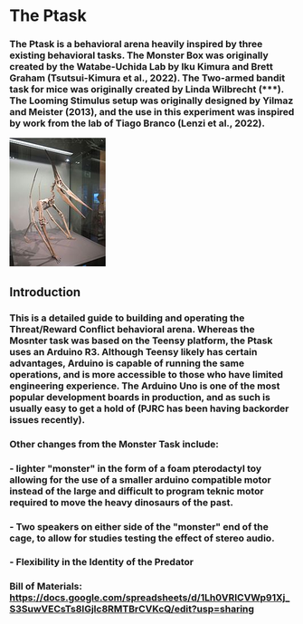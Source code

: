 # The Ptask

### The Ptask is a behavioral arena heavily inspired by three existing behavioral tasks.  The Monster Box was originally created by the Watabe-Uchida Lab by Iku Kimura and Brett Graham (Tsutsui-Kimura et al., 2022).  The Two-armed bandit task for mice was originally created by Linda Wilbrecht (***).  The Looming Stimulus setup was originally designed by Yilmaz and Meister (2013), and the use in this experiment was inspired by work from the lab of Tiago Branco (Lenzi et al., 2022).  

![Pterodactyl](pictures/Pterodactyl.jpeg)

## Introduction

### This is a detailed guide to building and operating the Threat/Reward Conflict behavioral arena.  Whereas the Mosnter task was based on the Teensy platform, the Ptask uses an Arduino R3.  Although Teensy likely has certain advantages, Arduino is capable of running the same operations, and is more accessible to those who have limited engineering experience.  The Arduino Uno is one of the most popular development boards in production, and as such is usually easy to get a hold of (PJRC has been having backorder issues recently).

### Other changes from the Monster Task include: 
### - lighter "monster" in the form of a foam pterodactyl toy allowing for the use of a smaller arduino compatible motor instead of the large and difficult to program teknic motor required to move the heavy dinosaurs of the past.  
### - Two speakers on either side of the "monster" end of the cage, to allow for studies testing the effect of stereo audio.
### - Flexibility in the Identity of the Predator

### Bill of Materials: https://docs.google.com/spreadsheets/d/1Lh0VRICVWp91Xj_S3SuwVECsTs8IGjlc8RMTBrCVKcQ/edit?usp=sharing
